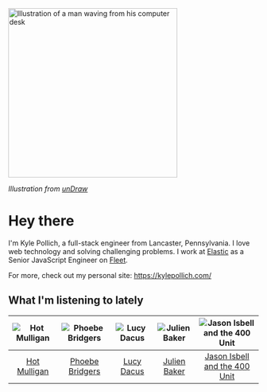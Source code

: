 <img src="https://user-images.githubusercontent.com/6766512/87306713-6f79d900-c4e6-11ea-989a-3242cbfc50c2.png" alt="Illustration of a man waving from his computer desk" height="340" />

_Illustration from [unDraw](https://undraw.co/)_

# Hey there

I'm Kyle Pollich, a full-stack engineer from Lancaster, Pennsylvania. I love web technology and solving challenging problems.
I work at [Elastic](https://www.elastic.co/) as a Senior JavaScript Engineer on [Fleet](https://www.elastic.co/guide/en/fleet/current/fleet-overview.html).

For more, check out my personal site: https://kylepollich.com/

## What I'm listening to lately

<!-- begin artists -->
  |![Hot Mulligan](https://i.scdn.co/image/ab6761610000f178ee0afe7cc83d3700ef6200b9)|![Phoebe Bridgers](https://i.scdn.co/image/ab6761610000f178626686e362d30246e816cc5b)|![Lucy Dacus](https://i.scdn.co/image/ab6761610000f178c6edcb6e244bd2842ea81e4b)|![Julien Baker](https://i.scdn.co/image/ab6761610000f17818d2e50502f980f076053a1c)|![Jason Isbell and the 400 Unit](https://i.scdn.co/image/ab6761610000f178d05fe60d075df45f23fcbdf2)|
  |:---:|:---:|:---:|:---:|:---:|
  |[Hot Mulligan](https://open.spotify.com/artist/1lKZzN2d4IqiEYxyECIEHI)|[Phoebe Bridgers](https://open.spotify.com/artist/1r1uxoy19fzMxunt3ONAkG)|[Lucy Dacus](https://open.spotify.com/artist/07D1Bjaof0NFlU32KXiqUP)|[Julien Baker](https://open.spotify.com/artist/12zbUHbPHL5DGuJtiUfsip)|[Jason Isbell and the 400 Unit](https://open.spotify.com/artist/3Lg3FGwBxOGuefqekQzRUf)|
<!-- end artists -->
